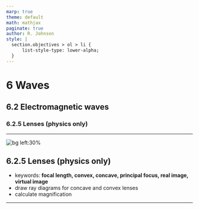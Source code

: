 ```yaml
---
marp: true
theme: default
math: mathjax
paginate: true
author: R. Johnson
style: |
  section.objectives > ol > li {
      list-style-type: lower-alpha;
  }
---
```


# 6 Waves

## 6.2 Electromagnetic waves

### 6.2.5 Lenses (physics only)

---

<!-- _class: objectives -->

![bg left:30%](https://images.unsplash.com/photo-1492962827063-e5ea0d8c01f5?ixlib=rb-4.0.3&ixid=MnwxMjA3fDB8MHxwaG90by1wYWdlfHx8fGVufDB8fHx8&auto=format&fit=crop&w=2121&q=80)

## 6.2.5 Lenses (physics only)

- keywords: **focal length, convex, concave, principal focus, real image, virtual image**
- draw ray diagrams for concave and convex lenses
- calculate magnification

---
